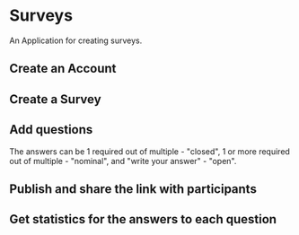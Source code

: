# Surveys

An Application for creating surveys.

## Create an Account

## Create a Survey

## Add questions

The answers can be 1 required out of multiple - "closed", 1 or more required
out of multiple - "nominal", and "write your answer" - "open".

## Publish and share the link with participants

## Get statistics for the answers to each question
